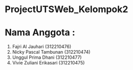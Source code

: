 # ProjectUTSWeb_Kelompok2
# Nama Anggota :
1. Fajri Al Jauhari (312210476)
2. Nicky Pascal Tambunan (312210474)
3. Unggul Prima Dhani (312210477)
4. Vivie Zuliani Erikasari (312210475)
